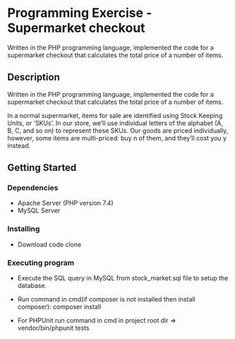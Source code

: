 # Programming Exercise - Supermarket checkout
Written in the PHP programming language, implemented the code for a supermarket checkout that calculates the total price of a number of items.

## Description
Written in the PHP programming language, implemented the code for a supermarket checkout that calculates the total price of a number of items. 

In a normal supermarket, items for sale are identified using Stock Keeping Units, or ‘SKUs’. In our store, we’ll use individual letters of the alphabet (A, B, C, and so on) to represent these SKUs. Our goods are priced individually, however, some items are 
multi-priced: buy n of them, and they’ll cost you y instead.

## Getting Started
### Dependencies
 
 * Apache Server (PHP version 7.4)
 * MySQL Server
 
### Installing
 * Download code clone
 
### Executing program 
 
 * Execute the SQL query in MySQL from stock_market.sql file to setup the database. 
 
 * Run command in cmd(if composer is not installed then install composer): composer install 
 
 * For PHPUnit run command in cmd in project root dir => vendor/bin/phpunit tests
